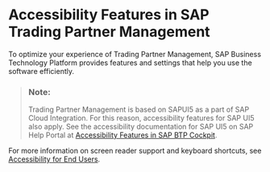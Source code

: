 <!-- loioc17213ac639549a9a5d7cd44834156c7 -->

# Accessibility Features in SAP Trading Partner Management

To optimize your experience of Trading Partner Management, SAP Business Technology Platform provides features and settings that help you use the software efficiently.



> ### Note:  
> Trading Partner Management is based on SAPUI5 as a part of SAP Cloud Integration. For this reason, accessibility features for SAP UI5 also apply. See the accessibility documentation for SAP UI5 on SAP Help Portal at [Accessibility Features in SAP BTP Cockpit](https://help.sap.com/docs/BTP/65de2977205c403bbc107264b8eccf4b/8153bc43bc7d44009549b375ed5c9632.html).

For more information on screen reader support and keyboard shortcuts, see [Accessibility for End Users](https://help.sap.com/docs/SAPUI5/bc5a64aac808463baa95b4230f221716/f562835d0b4e44129aa24a17551a0baa.html).

